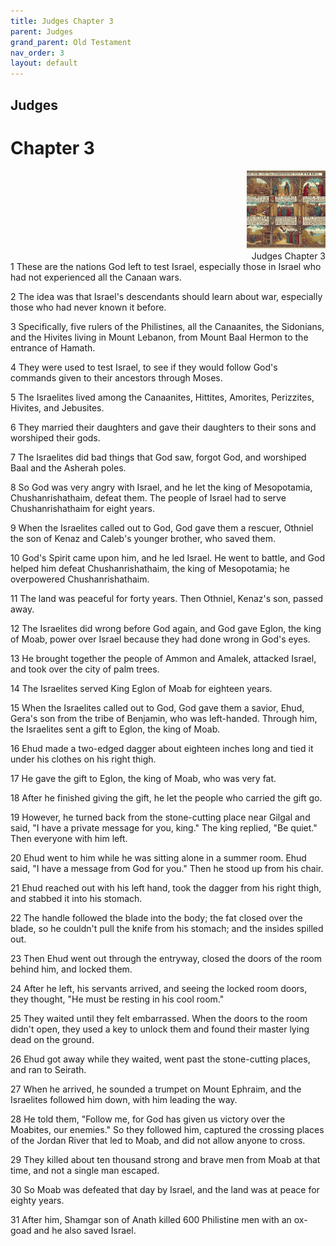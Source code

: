 ```yaml
---
title: Judges Chapter 3
parent: Judges
grand_parent: Old Testament
nav_order: 3
layout: default
---
```


## Judges

# Chapter 3

<div style="clear: both; text-align: right;">
    <img src="/assets/Image/Judges/500/3.jpg" alt="Judges Chapter 3" class="chapter-image" style="max-width: 25%; height: auto;"/>
    <figcaption style="font-size: 14px;">Judges Chapter 3</figcaption>
</div>
1 These are the nations God left to test Israel, especially those in Israel who had not experienced all the Canaan wars.

2 The idea was that Israel's descendants should learn about war, especially those who had never known it before.

3 Specifically, five rulers of the Philistines, all the Canaanites, the Sidonians, and the Hivites living in Mount Lebanon, from Mount Baal Hermon to the entrance of Hamath.

4 They were used to test Israel, to see if they would follow God's commands given to their ancestors through Moses.

5 The Israelites lived among the Canaanites, Hittites, Amorites, Perizzites, Hivites, and Jebusites.

6 They married their daughters and gave their daughters to their sons and worshiped their gods.

7 The Israelites did bad things that God saw, forgot God, and worshiped Baal and the Asherah poles.

8 So God was very angry with Israel, and he let the king of Mesopotamia, Chushanrishathaim, defeat them. The people of Israel had to serve Chushanrishathaim for eight years.

9 When the Israelites called out to God, God gave them a rescuer, Othniel the son of Kenaz and Caleb's younger brother, who saved them.

10 God's Spirit came upon him, and he led Israel. He went to battle, and God helped him defeat Chushanrishathaim, the king of Mesopotamia; he overpowered Chushanrishathaim.

11 The land was peaceful for forty years. Then Othniel, Kenaz's son, passed away.

12 The Israelites did wrong before God again, and God gave Eglon, the king of Moab, power over Israel because they had done wrong in God's eyes.

13 He brought together the people of Ammon and Amalek, attacked Israel, and took over the city of palm trees.

14 The Israelites served King Eglon of Moab for eighteen years.

15 When the Israelites called out to God, God gave them a savior, Ehud, Gera's son from the tribe of Benjamin, who was left-handed. Through him, the Israelites sent a gift to Eglon, the king of Moab.

16 Ehud made a two-edged dagger about eighteen inches long and tied it under his clothes on his right thigh.

17 He gave the gift to Eglon, the king of Moab, who was very fat.

18 After he finished giving the gift, he let the people who carried the gift go.

19 However, he turned back from the stone-cutting place near Gilgal and said, "I have a private message for you, king." The king replied, "Be quiet." Then everyone with him left.

20 Ehud went to him while he was sitting alone in a summer room. Ehud said, "I have a message from God for you." Then he stood up from his chair.

21 Ehud reached out with his left hand, took the dagger from his right thigh, and stabbed it into his stomach.

22 The handle followed the blade into the body; the fat closed over the blade, so he couldn't pull the knife from his stomach; and the insides spilled out.

23 Then Ehud went out through the entryway, closed the doors of the room behind him, and locked them.

24 After he left, his servants arrived, and seeing the locked room doors, they thought, "He must be resting in his cool room."

25 They waited until they felt embarrassed. When the doors to the room didn't open, they used a key to unlock them and found their master lying dead on the ground.

26 Ehud got away while they waited, went past the stone-cutting places, and ran to Seirath.

27 When he arrived, he sounded a trumpet on Mount Ephraim, and the Israelites followed him down, with him leading the way.

28 He told them, "Follow me, for God has given us victory over the Moabites, our enemies." So they followed him, captured the crossing places of the Jordan River that led to Moab, and did not allow anyone to cross.

29 They killed about ten thousand strong and brave men from Moab at that time, and not a single man escaped.

30 So Moab was defeated that day by Israel, and the land was at peace for eighty years.

31 After him, Shamgar son of Anath killed 600 Philistine men with an ox-goad and he also saved Israel.


